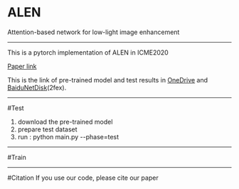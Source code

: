 # ALEN
Attention-based network for low-light image enhancement

---

This is a pytorch implementation of ALEN in ICME2020

[Paper link](https://ieeexplore.ieee.org/stamp/stamp.jsp?tp=&arnumber=9102774)

This is the link of pre-trained model and test results in [OneDrive](https://1drv.ms/u/s!ArN5fsqvewP_gn-9aXHBTnIn9UuM?e=UofBNZ) and [BaiduNetDisk](https://pan.baidu.com/s/1nCxNIllzcF0FxCKf4MoXvg)(2fex).

---

#Test
1. download the pre-trained model
2. prepare test dataset
3. run : python main.py --phase=test

---

#Train

---

#Citation
If you use our code, please cite our paper




